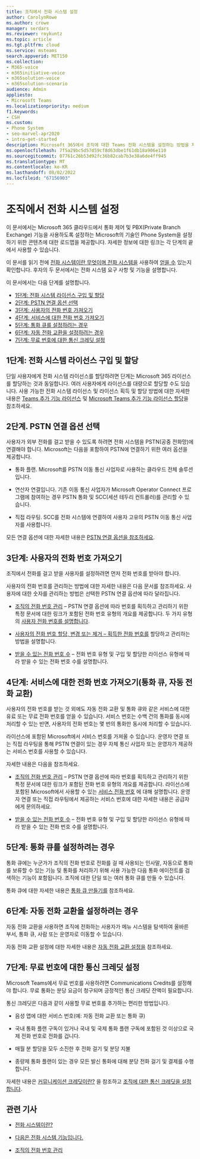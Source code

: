```yaml
---
title: 조직에서 전화 시스템 설정
author: CarolynRowe
ms.author: crowe
manager: serdars
ms.reviewer: roykuntz
ms.topic: article
ms.tgt.pltfrm: cloud
ms.service: msteams
search.appverid: MET150
ms.collection:
- M365-voice
- m365initiative-voice
- m365solution-voice
- m365solution-scenario
audience: Admin
appliesto:
- Microsoft Teams
ms.localizationpriority: medium
f1.keywords:
- CSH
ms.custom:
- Phone System
- seo-marvel-apr2020
- intro-get-started
description: Microsoft 365에서 조직에 대한 Teams 전화 시스템을 설정하는 방법을 자세히 설명하는 단계별 가이드입니다.
ms.openlocfilehash: 7f5a29bc5d57d59cf8d63dbe1f61db18a906e110
ms.sourcegitcommit: 07761c26b53d92fc36b82cab7b3e38a6de4ff945
ms.translationtype: MT
ms.contentlocale: ko-KR
ms.lasthandoff: 08/02/2022
ms.locfileid: "67156903"
---
```

# <a name="set-up-phone-system-in-your-organization"></a>조직에서 전화 시스템 설정

이 문서에서는 Microsoft 365 클라우드에서 통화 제어 및 PBX(Private Branch Exchange) 기능을 사용하도록 설정하는 Microsoft의 기술인 Phone System을 설정하기 위한 콘텐츠에 대한 로드맵을 제공합니다. 자세한 정보에 대한 링크는 각 단계의 끝에서 사용할 수 있습니다.

이 문서를 읽기 전에 [전화 시스템이란 무엇이며 전화 시스템을](what-is-phone-system-in-office-365.md) 사용하여 [얻을 수](here-s-what-you-get-with-phone-system.md) 있는지 확인합니다. 후자의 두 문서에서는 전화 시스템 요구 사항 및 기능을 설명합니다.

이 문서에서는 다음 단계를 설명합니다.

- [1단계: 전화 시스템 라이선스 구입 및 할당](#step-1-buy-and-assign-a-phone-system-license)
- [2단계: PSTN 연결 옵션 선택](#step-2-choose-a-pstn-connectivity-option)
- [3단계: 사용자의 전화 번호 가져오기](#step-3-get-phone-numbers-for-your-users)
- [4단계: 서비스에 대한 전화 번호 가져오기](#step-4-get-phone-numbers-for-services-call-queues-auto-attendants)
- [5단계: 통화 큐를 설정하려는 경우](#step-5-if-you-want-to-set-up-a-call-queue)
- [6단계: 자동 전화 교환을 설정하려는 경우](#step-6-if-you-want-to-set-up-an-auto-attendant)
- [7단계: 무료 번호에 대한 통신 크레딧 설정](#step-7-set-up-communications-credits-for-toll-free-numbers)

## <a name="step-1-buy-and-assign-a-phone-system-license"></a>1단계: 전화 시스템 라이선스 구입 및 할당

단일 사용자에게 전화 시스템 라이선스를 할당하려면 단계는 Microsoft 365 라이선스를 할당하는 것과 동일합니다. 여러 사용자에게 라이선스를 대량으로 할당할 수도 있습니다. 사용 가능한 전화 시스템 라이선스 및 라이선스 획득 및 할당 방법에 대한 자세한 내용은 [Teams 추가 기능 라이선스](/microsoftteams//teams-add-on-licensing/microsoft-teams-add-on-licensing) 및 [Microsoft Teams 추가 기능 라이선스 할당](/microsoftteams/teams-add-on-licensing/assign-teams-add-on-licenses)을 참조하세요.

## <a name="step-2-choose-a-pstn-connectivity-option"></a>2단계. PSTN 연결 옵션 선택

사용자가 외부 전화를 걸고 받을 수 있도록 하려면 전화 시스템을 PSTN(공중 전화망)에 연결해야 합니다. Microsoft는 다음을 포함하여 PSTN에 연결하기 위한 여러 옵션을 제공합니다.

- 통화 플랜. Microsoft를 PSTN 이동 통신 사업자로 사용하는 클라우드 전체 솔루션입니다.

- 연산자 연결입니다. 기존 이동 통신 사업자가 Microsoft Operator Connect 프로그램에 참여하는 경우 PSTN 통화 및 SCC(세션 테두리 컨트롤러)를 관리할 수 있습니다.

- 직접 라우팅. SCC를 전화 시스템에 연결하여 사용자 고유의 PSTN 이동 통신 사업자를 사용합니다.

모든 연결 옵션에 대한 자세한 내용은 [PSTN 연결 옵션을 참조하세요](pstn-connectivity.md).

## <a name="step-3-get-phone-numbers-for-your-users"></a>3단계: 사용자의 전화 번호 가져오기

조직에서 전화를 걸고 받을 사용자를 설정하려면 먼저 전화 번호를 받아야 합니다.

사용자의 전화 번호를 관리하는 방법에 대한 자세한 내용은 다음 문서를 참조하세요. 사용자에 대한 숫자를 관리하는 방법은 선택한 PSTN 연결 옵션에 따라 달라집니다.

- [조직의 전화 번호 관리](manage-phone-numbers-landing-page.md) – PSTN 연결 옵션에 따라 번호를 획득하고 관리하기 위한 특정 문서에 대한 링크가 포함된 전화 번호 유형의 개요를 제공합니다.
두 가지 유형의 [사용자 전화 번호를 설명합니다](manage-phone-numbers-landing-page.md#user-telephone-numbers).

- [사용자의 전화 번호 할당, 변경 또는 제거 – 획득한 전화 번호를](assign-change-or-remove-a-phone-number-for-a-user.md) 할당하고 관리하는 방법을 설명합니다.

- [받을 수 있는 전화 번호 수](how-many-phone-numbers-can-you-get.md) – 전화 번호 유형 및 구입 및 할당한 라이선스 유형에 따라 받을 수 있는 전화 번호 수를 설명합니다.

## <a name="step-4-get-phone-numbers-for-services-call-queues-auto-attendants"></a>4단계: 서비스에 대한 전화 번호 가져오기(통화 큐, 자동 전화 교환)

사용자의 전화 번호를 받는 것 외에도 자동 전화 교환 및 통화 큐와 같은 서비스에 대한 유료 또는 무료 전화 번호를 얻을 수 있습니다. 서비스 번호는 수백 건의 통화를 동시에 처리할 수 있는 반면, 사용자의 전화 번호는 몇 번의 통화만 동시에 처리할 수 있습니다.

라이선스에 포함된 Microsoft에서 서비스 번호를 가져올 수 있습니다. 운영자 연결 또는 직접 라우팅을 통해 PSTN 연결이 있는 경우 자체 통신 사업자 또는 운영자가 제공하는 서비스 번호를 사용할 수 있습니다.

자세한 내용은 다음을 참조하세요.

- [조직의 전화 번호 관리](manage-phone-numbers-landing-page.md) – PSTN 연결 옵션에 따라 번호를 획득하고 관리하기 위한 특정 문서에 대한 링크가 포함된 전화 번호 유형의 개요를 제공합니다.
라이선스에 포함된 Microsoft에서 사용할 수 있는 [서비스 전화 번호](manage-phone-numbers-landing-page.md#service-telephone-numbers) 에 대해 설명합니다. 운영자 연결 또는 직접 라우팅에서 제공하는 서비스 번호에 대한 자세한 내용은 공급자에게 문의하세요.

- [받을 수 있는 전화 번호 수](how-many-phone-numbers-can-you-get.md) – 전화 번호 유형 및 구입 및 할당한 라이선스 유형에 따라 받을 수 있는 전화 번호 수를 설명합니다.

## <a name="step-5-if-you-want-to-set-up-a-call-queue"></a>5단계: 통화 큐를 설정하려는 경우

통화 큐에는 누군가가 조직의 전화 번호로 전화를 걸 때 사용되는 인사말, 자동으로 통화를 보류할 수 있는 기능 및 통화를 처리하기 위해 사용 가능한 다음 통화 에이전트를 검색하는 기능이 포함됩니다. 조직에 대한 단일 또는 여러 통화 큐를 만들 수 있습니다.

통화 큐에 대한 자세한 내용은 [통화 큐 만들기를](create-a-phone-system-call-queue.md) 참조하세요.

## <a name="step-6-if-you-want-to-set-up-an-auto-attendant"></a>6단계: 자동 전화 교환을 설정하려는 경우

자동 전화 교환을 사용하면 조직에 전화하는 사용자가 메뉴 시스템을 탐색하여 올바른 부서, 통화 큐, 사람 또는 운영자로 이동할 수 있습니다.

자동 전화 교환 설정에 대한 자세한 내용은 [자동 전화 교환 설정을](create-a-phone-system-auto-attendant.md) 참조하세요.

## <a name="step-7-set-up-communications-credits-for-toll-free-numbers"></a>7단계: 무료 번호에 대한 통신 크레딧 설정

Microsoft Teams에서 무료 번호를 사용하려면 Communications Credits를 설정해야 합니다. 무료 통화는 분당 요금이 청구되며 긍정적인 통신 크레딧 잔액이 필요합니다.

통신 크레딧은 다음과 같이 사용할 무료 번호를 추가하는 편리한 방법입니다.

- 음성 앱에 대한 서비스 번호(예: 자동 전화 교환 또는 통화 큐)

- 국내 통화 플랜 구독이 있거나 국내 및 국제 통화 플랜 구독에 포함된 것 이상으로 국제 전화 번호로 전화를 겁니다.

- 매월 분 할당을 모두 소진한 후 전화 걸기 및 분당 지불

- 종량제 통화 플랜이 있는 경우 모든 발신 통화에 대해 분당 전화 걸기 및 결제를 수행합니다.

자세한 내용은 [커뮤니케이션 크레딧이란?](what-are-communications-credits.md) 을 참조하고 [조직에 대한 통신 크레딧을 설정합니다](set-up-communications-credits-for-your-organization.md).

## <a name="related-articles"></a>관련 기사

- [전화 시스템이란?](what-is-phone-system-in-office-365.md)

- [다음은 전화 시스템 기능입니다.](here-s-what-you-get-with-phone-system.md)

- [조직의 전화 번호 관리](manage-phone-numbers-landing-page.md)
